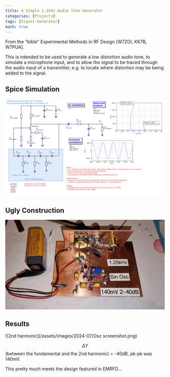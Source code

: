 ```yaml
---
title: A Simple 1.2kHz Audio Tone Generator
categories: [Projects]
tags: [Signal-Generator]
math: true
---
```


From the "bible" Experimental Methods in RF Design [W7ZOI, KK7B, W7PUA].

This is intended to be used to generate a low distortion audio tone, to simulate a microphone input,
and to allow the signal to be traced through the audio input of a transmitter, e.g. to locate where
distortion may be being added to the signal.

## Spice Simulation

![spice simulation](/assets/images/2024-07/D20240710_1_2KHz_Sin_Osc_spice.png)

## Ugly Construction

![ugly build](/assets/images/2024-07/20240712_152615.jpg)

## Results

![2nd harmonic](/assets/images/2024-07/Osc screenshot.png)

$$\Delta{}Y$$ (between the fundamental and the 2nd harmonic) = -40dB, pk-pk was 140mV.

This pretty much meets the design featured in EMRFD...
